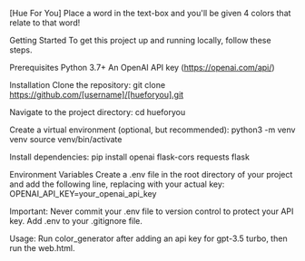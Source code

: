 [Hue For You]
Place a word in the text-box and you'll be given 4 colors that relate to that word!


Getting Started
To get this project up and running locally, follow these steps.

Prerequisites
Python 3.7+
An OpenAI API key (https://openai.com/api/)

Installation
Clone the repository:
git clone https://github.com/[username]/[hueforyou].git

Navigate to the project directory:
cd hueforyou

Create a virtual environment (optional, but recommended):
python3 -m venv venv
source venv/bin/activate 

Install dependencies:
pip install openai flask-cors requests flask

Environment Variables
Create a .env file in the root directory of your project and add the following line, replacing with your actual key: OPENAI_API_KEY=your_openai_api_key

Important: Never commit your .env file to version control to protect your API key. 
Add .env to your .gitignore file.


Usage:
Run color_generator after adding an api key for gpt-3.5 turbo, then run the web.html.

